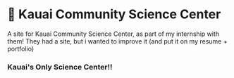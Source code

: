 # :microscope: Kauai Community Science Center
A site for Kauai Community Science Center, as part of my internship with them! They had a site, but i wanted to improve it (and put it on my resume + portfolio)

### Kauai's Only Science Center!!